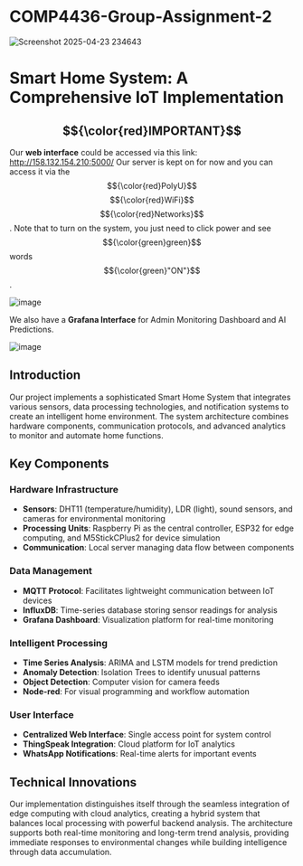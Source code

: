 # COMP4436-Group-Assignment-2

![Screenshot 2025-04-23 234643](https://github.com/user-attachments/assets/745965d7-39c0-42ec-91f8-0cf9424c1dac)

# Smart Home System: A Comprehensive IoT Implementation

## $${\color{red}IMPORTANT}$$

Our **web interface** could be accessed via this link: http://158.132.154.210:5000/ Our server is kept on for now and you can access it via the $${\color{red}PolyU}$$ $${\color{red}WiFi}$$ $${\color{red}Networks}$$.
Note that to turn on the system, you just need to click power and see $${\color{green}green}$$ words $${\color{green}"ON"}$$.

![image](https://github.com/user-attachments/assets/27254c8f-5577-42ba-9c95-7a40affa78c7)

We also have a **Grafana Interface** for Admin Monitoring Dashboard and AI Predictions. 

![image](https://github.com/user-attachments/assets/47ff5aeb-0198-4b57-b498-d4f34474c1e7)


## Introduction

Our project implements a sophisticated Smart Home System that integrates various sensors, data processing technologies, and notification systems to create an intelligent home environment. The system architecture combines hardware components, communication protocols, and advanced analytics to monitor and automate home functions.

## Key Components

### Hardware Infrastructure
- **Sensors**: DHT11 (temperature/humidity), LDR (light), sound sensors, and cameras for environmental monitoring
- **Processing Units**: Raspberry Pi as the central controller, ESP32 for edge computing, and M5StickCPlus2 for device simulation
- **Communication**: Local server managing data flow between components

### Data Management
- **MQTT Protocol**: Facilitates lightweight communication between IoT devices
- **InfluxDB**: Time-series database storing sensor readings for analysis
- **Grafana Dashboard**: Visualization platform for real-time monitoring

### Intelligent Processing
- **Time Series Analysis**: ARIMA and LSTM models for trend prediction
- **Anomaly Detection**: Isolation Trees to identify unusual patterns
- **Object Detection**: Computer vision for camera feeds
- **Node-red**: For visual programming and workflow automation

### User Interface
- **Centralized Web Interface**: Single access point for system control
- **ThingSpeak Integration**: Cloud platform for IoT analytics
- **WhatsApp Notifications**: Real-time alerts for important events

## Technical Innovations

Our implementation distinguishes itself through the seamless integration of edge computing with cloud analytics, creating a hybrid system that balances local processing with powerful backend analysis. The architecture supports both real-time monitoring and long-term trend analysis, providing immediate responses to environmental changes while building intelligence through data accumulation.
